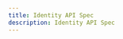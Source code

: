 ```yaml
---
title: Identity API Spec
description: Identity API Spec
---
```


<RedoclyAPIBlock src="/adobe-pass/identityApiOpenApi.json" />